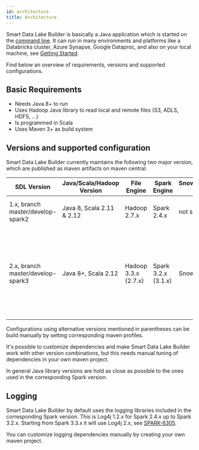 ```yaml
---
id: architecture
title: Architecture
---
```


Smart Data Lake Builder is basically a Java application which is started on the [command line](reference/commandLine.md).
It can run in many environments and platforms like a Databricks cluster, Azure Synapse, Google Dataproc, and also on your local machine, see [Getting Started](getting-started/setup).

Find below an overview of requirements, versions and supported configurations.

## Basic Requirements
- Needs Java 8+ to run
- Uses Hadoop Java library to read local and remote files (S3, ADLS, HDFS, ...)
- Is programmed in Scala
- Uses Maven 3+ as build system

## Versions and supported configuration
Smart Data Lake Builder currently maintains the following two major version, which are published as maven artifacts on maven central:

|SDL Version|Java/Scala/Hadoop Version|File Engine|Spark Engine|Snowflake/Snowpark Engine|Comments|
| --------- | ----------------------- | --------- | ---------- | ----------------------- | ------ |
|1.x, branch master/develop-spark2|Java 8, Scala 2.11 & 2.12|Hadoop 2.7.x|Spark 2.4.x|not supported|Delta lake has limited functionality in Spark 2.x|
|2.x, branch master/develop-spark3|Java 8+, Scala 2.12|Hadoop 3.3.x (2.7.x)|Spark 3.2.x (3.1.x)|Snowpark 1.2.x|Delta lake, spark-snowflake and spark-extensions need specific library versions matching the corresponding spark minor version|

Configurations using alternative versions mentioned in parentheses can be build manually by setting corresponding maven profiles.

It's possible to customize dependencies and make Smart Data Lake Builder work with other version combinations, but this needs manual tuning of dependencies in your own maven project.

In general Java library versions are hold as close as possible to the ones used in the corresponding Spark version.

## Logging
Smart Data Lake Builder by default uses the logging libraries included in the corresponding Spark version. This is Log4j 1.2.x for Spark 2.4.x up to Spark 3.2.x.
Starting from Spark 3.3.x it will use Log4j 2.x, see [SPARK-6305](https://issues.apache.org/jira/browse/SPARK-6305).

You can customize logging dependencies manually by creating your own maven project.
